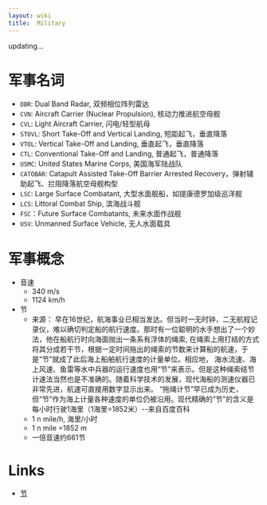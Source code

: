 ```yaml
---
layout: wiki
title:  Military
---
```


updating...

# 军事名词

- `DBR`: Dual Band Radar, 双频相位阵列雷达
- `CVN`: Aircraft Carrier (Nuclear Propulsion), 核动力推进航空母舰
- `CVL`: Light Aircraft Carrier, 闪电/轻型航母
- `STOVL`: Short Take-Off and Vertical Landing, 短距起飞，垂直降落
- `VTOL`: Vertical Take-Off and Landing, 垂直起飞，垂直降落
- `CTL`: Conventional Take-Off and Landing, 普通起飞，普通降落
- `USMC`:  United States Marine Corps, 美国海军陆战队
- `CATOBAR`: Catapult Assisted Take-Off Barrier Arrested Recovery，弹射辅助起飞、拦阻降落航空母舰构型
- `LSC`: Large Surface Combatant, 大型水面舰船，如提康德罗加级巡洋舰
- `LCS`: Littoral Combat Ship, 滨海战斗舰
- `FSC`：Future Surface Combatants, 未来水面作战舰
- `USV`: Unmanned Surface Vehicle, 无人水面载具

# 军事概念
- 音速
  - 340 m/s
  - 1124 km/h
- 节
  - 来源： 早在16世纪，航海事业已相当发达。但当时一无时钟，二无航程记录仪，难以确切判定船的航行速度。那时有一位聪明的水手想出了一个妙法，他在船航行时向海面抛出一条系有浮体的绳索,
    在绳索上用打结的方式将其分成若干节，根据一定时间拖出的绳索的节数来计算船的航速，于是“节”就成了此后海上船舶航行速度的计量单位。相应地，
	海水流速、海上风速、鱼雷等水中兵器的运行速度也用“节”来表示。但是这种绳索结节计速法当然也是不准确的。随着科学技术的发展，现代海船的测速仪器已非常先进，航速可直接用数字显示出来。
	“拖绳计节”早已成为历史，但“节”作为海上计量各种速度的单位仍被沿用。现代精确的“节”的含义是每小时行驶1海里（1海里=1852米）--来自百度百科
  - 1 n mile/h, 海里/小时
  - 1 n mile =1852 m
  - 一倍音速约661节


# Links

- [节](https://zhidao.baidu.com/question/51677250.html)



